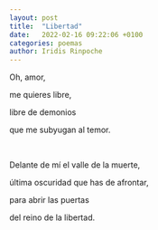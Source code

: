 ```yaml
---
layout: post
title:  "Libertad"
date:   2022-02-16 09:22:06 +0100
categories: poemas
author: Iridis Rinpoche
---
```


Oh, amor,

me quieres libre,

libre de demonios

que me subyugan al temor.

<br>

Delante de mí el valle de la muerte,

última oscuridad que has de afrontar,

para abrir las puertas

del reino de la libertad.


